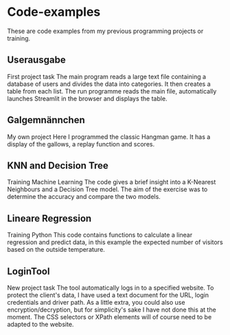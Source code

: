 # Code-examples
These are code examples from my previous programming projects or training.



## Userausgabe
First project task
The main program reads a large text file containing a database of users and divides the data into categories.  It then creates a table from each list. 
The run programme reads the main file, automatically launches Streamlit in the browser and displays the table.


## Galgemnännchen
My own project
Here I programmed the classic Hangman game. It has a display of the gallows, a replay function and scores.


## KNN and Decision Tree
Training Machine Learning
The code gives a brief insight into a K-Nearest Neighbours and a Decision Tree model. The aim of the exercise was to determine the accuracy and compare the two models.


## Lineare Regression
Training Python
This code contains functions to calculate a linear regression and predict data, in this example the expected number of visitors based on the outside temperature. 


## LoginTool
New project task
The tool automatically logs in to a specified website. To protect the client's data, I have used a text document for the URL, login credentials and driver path. 
As a little extra, you could also use encryption/decryption, but for simplicity's sake I have not done this at the moment. 
The CSS selectors or XPath elements will of course need to be adapted to the website.
